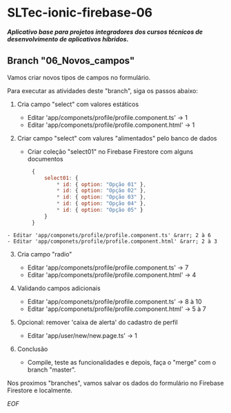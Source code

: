 # SLTec-ionic-firebase-06

__*Aplicativo base para projetos integradores dos cursos técnicos de desenvolvimento de aplicativos híbridos.*__

## Branch "06_Novos_campos"

Vamos criar novos tipos de campos no formulário.

Para executar as atividades deste "branch", siga os passos abaixo:

1) Cria campo "select" com valores estáticos

    - Editar 'app/componets/profile/profile.component.ts' &rarr; 1 
    - Editar 'app/componets/profile/profile.component.html' &rarr; 1 

2) Criar campo "select" com valures "alimentados" pelo banco de dados

    - Criar coleção "select01" no Firebase Firestore com alguns documentos

``` javascript
        {
            select01: {
                * id: { option: "Opção 01" },
                * id: { option: "Opção 02" },
                * id: { option: "Opção 03" },
                * id: { option: "Opção 04" },
                * id: { option: "Opção 05" }
            }
        }
```

    - Editar 'app/componets/profile/profile.component.ts' &rarr; 2 à 6
    - Editar 'app/componets/profile/profile.component.html' &rarr; 2 à 3 

3) Cria campo "radio"

    - Editar 'app/componets/profile/profile.component.ts' &rarr; 7
    - Editar 'app/componets/profile/profile.component.html' &rarr; 4

4) Validando campos adicionais

    - Editar 'app/componets/profile/profile.component.ts' &rarr; 8 à 10
    - Editar 'app/componets/profile/profile.component.html' &rarr; 5 à 7

5) Opcional: remover 'caixa de alerta' do cadastro de perfil

    - Editar 'app/user/new/new.page.ts' &rarr; 1

6) Conclusão

    - Compile, teste as funcionalidades e depois, faça o "merge" com o branch "master".

Nos proximos "branches", vamos salvar os dados do formulário no Firebase Firestore e localmente.

*EOF*
